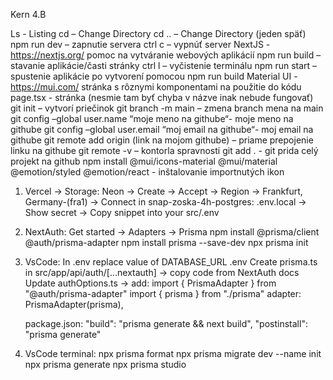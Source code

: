 Kern 4.B

Ls - Listing
cd – Change Directory
cd .. – Change Directory (jeden späť)
npm run dev – zapnutie servera
ctrl c – vypnúť server
NextJS - https://nextjs.org/ pomoc na vytváranie webových aplikácií 
npm run build – stavanie aplikácie/časti stránky
ctrl l – vyčistenie terminálu
npm run start – spustenie aplikácie po vytvorení pomocou npm run build
Material UI - https://mui.com/ stránka s rôznymi komponentami na použitie do kódu
page.tsx - stránka (nesmie tam byť chyba v názve inak nebude fungovať)
git init – vytvorí priečinok 
git branch -m main – zmena branch mena na main
git config –global user.name “moje meno na githube“- moje meno na githube
git config –global user.email “moj email na githube“- moj email na githube
git remote add origin (link na mojom githube) – priame prepojenie linku na githube
git remote -v – kontorla spravnosti
git add . - git prida celý projekt na github
npm install @mui/icons-material @mui/material @emotion/styled @emotion/react - inštalovanie importnutých ikon


1. Vercel -> Storage:
    Neon -> Create -> Accept -> Region -> Frankfurt, Germany-(fra1) -> Connect
    in snap-zoska-4h-postgres:
    .env.local -> Show secret -> Copy snippet into your src/.env 

2. NextAuth:
    Get started -> Adapters -> Prisma 
    npm install @prisma/client @auth/prisma-adapter
    npm install prisma --save-dev
    npx prisma init

3. VsCode:
    In .env replace value of DATABASE_URL
    .env
    Create prisma.ts in src/app/api/auth/[...nextauth] -> copy code from NextAuth docs
    Update authOptions.ts -> add:   import { PrismaAdapter } from "@auth/prisma-adapter"
                                    import { prisma } from "./prisma"
                                    adapter: PrismaAdapter(prisma),

    package.json:   "build": "prisma generate && next build",
                    "postinstall": "prisma generate"


4. VsCode terminal:
    npx prisma format
    npx prisma migrate dev --name init
    npx prisma generate
    npx prisma studio